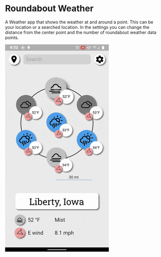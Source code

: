 # Roundabout Weather

A Weather app that shows the weather at and around a point. This can be your location or a searched location. 
In the settings you can change the distance from the center point and the number of roundabout weather data points.

![Roundabout Weather Demo](demo/rwdemo.gif)
